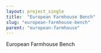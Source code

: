 ```yaml
---
layout: project_single
title:  "European Farmhouse Bench"
slug: "european-farmhouse-bench"
parent: "european-farmhouse"
---
```

European Farmhouse Bench